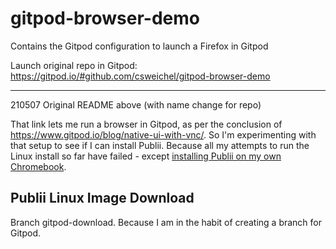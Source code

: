 # gitpod-browser-demo
Contains the Gitpod configuration to launch a Firefox in Gitpod

Launch original repo in Gitpod: https://gitpod.io/#github.com/csweichel/gitpod-browser-demo

***
210507 Original README above (with name change for repo)

That link lets me run a browser in Gitpod, as per the conclusion of https://www.gitpod.io/blog/native-ui-with-vnc/. So I'm experimenting with that setup to see if I can install Publii. Because all my attempts to run the Linux install so far have failed - except [installing Publii on my own Chromebook](https://publii-book.pages.dev/welcome-to-publiibook/).

## Publii Linux Image Download
Branch gitpod-download. Because I am in the habit of creating a branch for Gitpod.
